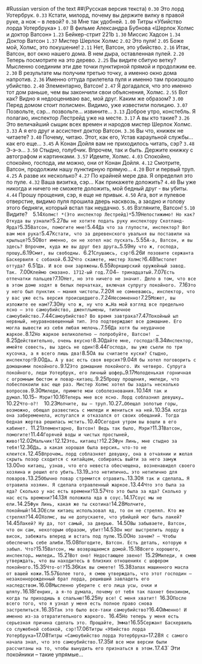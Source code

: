 #Russian version of the text
##(Русская версия текста)
`0.30` Это лорд Уотербрук. 
`0.33`  Кстати, милорд, почему вы держите вилку в правой руке, а нож – в левой?
`0.38` Мне так удобней.
`1.00` Титры «Убийство лорда Уотербрука»
`1.07`  В фильме Александра Бубнова «Шерлок Холмс и доктор Ватсон»
`1.23` Бейкер-стрит 221b
`1.30` Миссис Хадсон
`1.34` Доктор Ватсон
`1.37` Мистер Шерлок Холмс
`2.02` Это пуля!
`2.05` Боже мой, Холмс, это покушение!
`2.11` Нет, Ватсон, это убийство.
`2.16` Итак, Ватсон, вот окно нашего дома. В нем дыра, оставленная пулей.
`2.20` Теперь посмотрите на это дерево. 
`2.25` Вы видите сбитую ветку? Мысленно соединим эти две точки пунктирной прямой и продолжим ее. 
`2.30` В результате мы получим третью точку, а именно окно дома напротив. 
`2.36` Именно оттуда прилетела пуля и именно там произошло убийство.
`2.40` Элементарно, Ватсон!
`2.47` Я догадался, что это именно тот дом раньше, чем вы закончили свои объяснения, Холмс.
`2.55` Вот как? Видно я недооцениваю вас, мой друг. Каким же образом?
`3.00` Перед домом стоит полисмен. Видимо, уже известили полицию.
`3.07` Позвольте, сэр…  позвольте… извините…
`3.13` Доброе утро, констебль. Я полагаю, инспектор Лестрейд уже на месте.
`3.17` А вы кто такие?
`3.26` Это величайший сыщик всех времен и народов мистер Шерлок Холмс.
`3.33` А я его друг и ассистент доктор Ватсон.
`3.36` Вы что, книжек не читаете?
`3.40` Почему, читаю. Этот, как его, Устав караульной службы… как его еще…
`3.45` А Конан Дойля вам не приходилось читать, сэр?
`3.48` Э-э-э…
`3.50` Стыдно, голубчик. Впрочем, так и быть. Держите книжку с автографом и картинками.
`3.57` Идемте, Холмс.
`4.03` Спокойно, спокойно, господа, им можно, они от Конан Дойля.
`4.12` Смотрите, Ватсон, продолжим нашу пунктирную прямую…
`4.20` Вот и первый труп. 
`4.25` А разве их несколько? 
`4.27` По крайней мере два. Я определил это по пуле.
`4.32` Ваша визитка, сэр… Как прикажете доложить?
`4.40` Вы уже никогда и ничего не сможете доложить, мой бедный друг -  вы убиты.
`4.44` Прошу прощения, сэр, я еще не привык.
`4.50` Ага, вот и пулевое отверстие, видимо пуля прошила дверь насквозь, а заодно и голову этого бедняги, который встал так неудачно.
`5.05` Взгляните, Ватсон!
`5.10` Видите?` 
`5.14` Холмс! *(Это инспектор Лестрейд)*
`5.19` Непостижимо! Но как? Откуда вы узнали?
`5.27` Вы не хотите подать руку инспектору Скотланд-Ярда?
`5.35` Ватсон, помогите мне!
`5.44` Да что за глупости, инспектор? Вот вам моя рука!
`5.47` Кстати, что за деревенского увальня вы поставили на крыльце?
`5.50` Вот именно, он не хотел нас пускать.
`5.55` А-а, Ватсон, и вы здесь? Впрочем, куда же вы друг без друга…
`5.59` Ну что ж, господа, прошу…
`6.19` Смит, вы свободны. 
`6.21` Слушаюсь, сэр!
`6.26` И позовите сержанта Баскервиля с собакой.
`6.32` Что скажете, мистер Холмс?
`6.48` Пистолет оттуда? 
`6.51` Да. И все они заряжены.
`6.55` Йоркширский оружейный завод. Так. 
`7.00` Клеймо смазано. 1712-ый год.
`7.04` – тринадцатый.
`7.07` Есть отпечатки пальцев?
`7.10` Нет, но это ничего не значит. Дело в том, что все в этом доме ходят в белых перчатках, включая супругу покойного. 
`7.16` Это у него был пунктик – мания чистоты.
`7.20` Я не сомневаюсь, инспектор, что у вас уже есть версия происшедшего.
`7.24` Несомненно!
`7.25` Может, вы изложите ее нам?
`7.30` Ну что ж, ну что ж…На мой взгляд все предельно ясно – это самоубийство, джентльмены, типичное самоубийство.
`7.44` Самоубийство? Во время завтрака?
`7.47` Покойный ыл нервный, неуравновешенный тип. Это подтверждают все домашние. Его могла вывести из себя любая мелочь.
`7.56` Да хотя бы неудачное жаркое.
`8.12` Но жаркое великолепно – попробуйте, Ватсон!  …
`8.25` Действительно, очень вкусно!
`8.30` Дайте мне, господа!
`8.34` Инспектор, имейте совесть, вы здесь не один!
`8.44` Господа, вы уже съели по три кусочка, а я всего лишь два!
`8.50` А вы считаете куски? Стыдно, инспектор!
`9.00` Да… А у вас есть своя версия?
`9.04` Я бы хотел поговорить с домашними покойного.
`9.12` Это домашние покойного. Их четверо. Супруга покойного, леди Уотербрук, его личный шофер…
`9.17` Молоденькая горничная с огромным бюстом и повар-китаец.
`9.25` Прошу прощения, миледи, что побеспокоили вас еще раз. Мистер Холмс хотел бы задать несколько вопросов.
`9.30` Миледи, примите мои соболезнования.
`10.14` Я так и думал.
`10.15` – Мэри!
`10.16` Теперь мне все ясно. Лорд соблазнил девушку…
`10.22` Что-о?!  
`10.23` Молчите, вы – труп.
`10.27` …Обещал золотые горы, возможно, обещал развестись с миледи и жениться на ней.
`10.35` А когда она забеременела, испугался и отказался от своих обещаний. Тогда бедная жертва решилась мстить.
`10.40` Сегодня утром вы вошли в его кабинет. 
`11.21` Элементарно, Ватсон! Ведь так было, Мэри?
`11.31` Ватсон, помогите!
`11.44` Горячей воды и чистых простыней, живо!
`12.02` Мальчик!
`12.12` Это… китаец!?
`12.23` Фун Линь, мне стыдно за тебя!
`12.36` Да… а какая хорошая была версия… что-то не клеится.
`12.45` Впрочем… лорд соблазняет девушку, она в отчаянии и желая скрыть позор сходится с китайцем, собираясь выйти за него замуж  
`13.00` но китаец, узнав, что его невеста обесчещена, возненавидел своего хозяина и решил его убить.
`13.19` …это нетипично… это нетипично для поваров.
`13.25` Обычно повар стремится отравить.
`13.30` Я так и сделала… Я отравила хозяин. Я сделала отравленный жаркое.
`13.44` Что это была за яда? Сколько у нас есть времени?
`13.57` Что это была за яда? Сколько у нас есть времени?
`14.13` Я положила яда в соус.
`14.17` Соус мы не ели.
`14.25` Фун Линь, какая же ты скотина!
`14.28` Молчите, покойный!
`14.30` Если китаец использовал яд, то он не стрелял. Кто же стрелял?
`14.40` Холмс, вы не допускаете, что убийцей мог быть лакей?
`14.45` Лакей? Ну да, тот самый, за дверью. 
`14.50` Вы забываете, Ватсон, что он сам, некоторым образом, убит!
`14.53` Он мог выстрелить лорду в висок, забежать вперед и встать под пулю.
`15.00` Но зачем? – Чтобы обеспечить себе алиби.
`15.08` Погодите, Ватсон. Есть деталь, которую я забыл. Что?
`15.15` Ватсон, мы возвращаемся домой.
`15.18` Всего хорошего, инспектор… миледи… 
`15.21` Вот оно! Недостающее звено! 
`15.29` Миледи, я смею утверждать, что вы находитесь в близких отношениях с шофером покойного.
`15.35` Что-о!?
`15.36` Как вы смеете! 
`15.38` Запах машинного масла от вашей кожи.
`15.57` Более того, я смею утверждать, что этот господин – незаконнорожденный брат лорда, решивший завладеть его наследством.
`16.08` Мысленно уберите с его лица усы, очки и шляпу.
`16.18` Генрих, а я-то думала, почему от тебя так пахнет бензином, когда ты приходишь в спальню!
`16.25` Ну все! С меня хватит! 
`16.30` После всего того, что я узнал у меня есть полное право снова застрелиться.
`16.35` Так это было все-таки самоубийство?
`16.40` Именно! И именно из-за отвратительного жаркого. 
`16.45` Но теперь у меня есть серьезная причина сделать это. Прощайте, Эмма!
`16.55` Сержант Баскервиль со служебной собакой, сэр!
`17.06` Титры «Убийство лорда Уотербрука»
`17.08` Титры «Самоубийство лорда Уотербрука»
`17.28` Я с самого начала знал, что это самоубийство.
`17.35` И все мои версии были рассчитаны на то, чтобы вынудить его признаться в этом.
`17.43` Эти покойники – такие упрямые…
